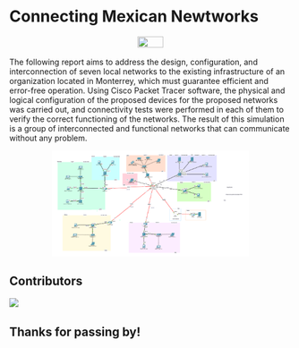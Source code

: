 # Connecting Mexican Newtworks

<p align="center">
    <img src="https://i.pinimg.com/originals/54/68/bf/5468bf0cb6dcdeab64c17731dac360ae.gif" class="center" width="30%" height="30%">
</p>

The following report aims to address the design, configuration, and interconnection of seven local networks to the existing infrastructure of an organization located in Monterrey, which must guarantee efficient and error-free operation. Using Cisco Packet Tracer software, the physical and logical configuration of the proposed devices for the proposed networks was carried out, and connectivity tests were performed in each of them to verify the correct functioning of the networks. The result of this simulation is a group of interconnected and functional networks that can communicate without any problem.

<p align="center">
    <img src="https://github.com/Axel3246/7-Way-Mexican-Network/blob/main/Photopkt.png?raw=true" class="center" width="70%" height="70%">
</p>

## Contributors

<a href="https://github.com/axel3246/Python-playground/graphs/contributors">
  <img src="https://contrib.rocks/image?repo=axel3246/Python-playground" />
</a>


## Thanks for passing by!

